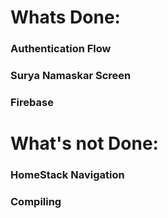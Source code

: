 # Whats Done:

### Authentication Flow

### Surya Namaskar Screen

### Firebase

# What's not Done:

### HomeStack Navigation

### Compiling
